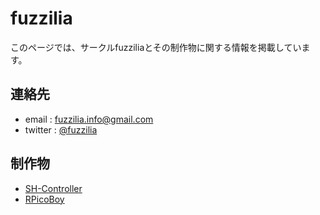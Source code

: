 # fuzzilia

このページでは、サークルfuzziliaとその制作物に関する情報を掲載しています。

## 連絡先

- email : fuzzilia.info@gmail.com
- twitter : [@fuzzilia](https://twitter.com/fuzzilia)

## 制作物

- [SH-Controller](./sh-controller/)
- [RPicoBoy](./rpicoboy/index)
